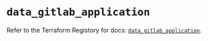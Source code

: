 # `data_gitlab_application`

Refer to the Terraform Registory for docs: [`data_gitlab_application`](https://registry.terraform.io/providers/gitlabhq/gitlab/15.10.0/docs/data-sources/application).
